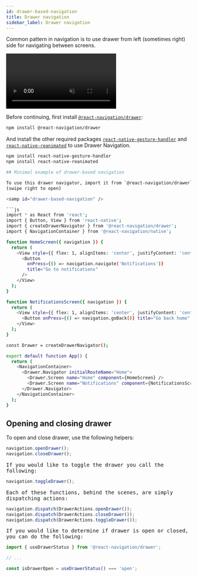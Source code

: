 ```yaml
---
id: drawer-based-navigation
title: Drawer navigation
sidebar_label: Drawer navigation
---
```


Common pattern in navigation is to use drawer from left (sometimes right) side for navigating between screens.

<div style={{ display: 'flex', margin: '16px 0' }}>
  <video playsInline autoPlay muted loop>
    <source src="/assets/navigators/drawer/drawer.mov" />
  </video>
</div>

Before continuing, first install [`@react-navigation/drawer`](https://github.com/react-navigation/react-navigation/tree/main/packages/drawer):

```bash npm2yarn
npm install @react-navigation/drawer
```

And install the other required packages [`react-native-gesture-handler`](https://docs.swmansion.com/react-native-gesture-handler/) and [`react-native-reanimated`](https://docs.swmansion.com/react-native-reanimated/) to use Drawer Navigation.

```bash npm2yarn
npm install react-native-gesture-handler
npm install react-native-reanimated

## Minimal example of drawer-based navigation

To use this drawer navigator, import it from `@react-navigation/drawer`:
(swipe right to open)

<samp id="drawer-based-navigation" />

```js
import * as React from 'react';
import { Button, View } from 'react-native';
import { createDrawerNavigator } from '@react-navigation/drawer';
import { NavigationContainer } from '@react-navigation/native';

function HomeScreen({ navigation }) {
  return (
    <View style={{ flex: 1, alignItems: 'center', justifyContent: 'center' }}>
      <Button
        onPress={() => navigation.navigate('Notifications')}
        title="Go to notifications"
      />
    </View>
  );
}

function NotificationsScreen({ navigation }) {
  return (
    <View style={{ flex: 1, alignItems: 'center', justifyContent: 'center' }}>
      <Button onPress={() => navigation.goBack()} title="Go back home" />
    </View>
  );
}

const Drawer = createDrawerNavigator();

export default function App() {
  return (
    <NavigationContainer>
      <Drawer.Navigator initialRouteName="Home">
        <Drawer.Screen name="Home" component={HomeScreen} />
        <Drawer.Screen name="Notifications" component={NotificationsScreen} />
      </Drawer.Navigator>
    </NavigationContainer>
  );
}
```

## Opening and closing drawer

To open and close drawer, use the following helpers:

<samp id="drawer-open-close-toggle" />

```js
navigation.openDrawer();
navigation.closeDrawer();
```

If you would like to toggle the drawer you call the following:

<samp id="drawer-open-close-toggle" />

```js
navigation.toggleDrawer();
```

Each of these functions, behind the scenes, are simply dispatching actions:

<samp id="drawer-dispatch" />

```js
navigation.dispatch(DrawerActions.openDrawer());
navigation.dispatch(DrawerActions.closeDrawer());
navigation.dispatch(DrawerActions.toggleDrawer());
```

If you would like to determine if drawer is open or closed, you can do the following:

```js
import { useDrawerStatus } from '@react-navigation/drawer';

// ...

const isDrawerOpen = useDrawerStatus() === 'open';
```
